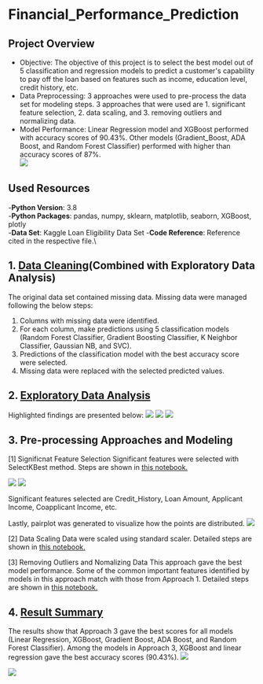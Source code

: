 # Financial_Performance_Prediction
## Project Overview
* Objective: The objective of this project is to select the best model out of 5 classification and regression models to predict a 
customer's capability to pay off the loan based on features such as income, education level, credit history, etc.
* Data Preprocessing: 3 approaches were used to pre-process the data set for modeling steps. 3 approaches that were used are 1. significant feature selection, 2. data scaling, and 3. removing outliers and normalizing data.
* Model Performance: Linear Regression model and XGBoost performed with accuracy scores of 90.43%.
Other models (Gradient_Boost, ADA Boost, and Random Forest Classifier) performed with higher than accuracy scores of 87%.\
![](https://github.com/jbae42/Financial_Performance_Prediction/blob/main/Plots/[2]PerformanceResults.png)

## Used Resources
-**Python Version**: 3.8\
-**Python Packages**: pandas, numpy, sklearn, matplotlib, seaborn, XGBoost, plotly\
-**Data Set**: Kaggle Loan Eligibility Data Set
-**Code Reference**: Reference cited in the respective file.\

## 1. [Data Cleaning](https://github.com/jbae42/Financial_Performance_Prediction/blob/main/Exploratory%20Data%20Analysis/Exploratory%20Data%20Analysis.ipynb)(Combined with Exploratory Data Analysis)
The original data set contained missing data. Missing data were managed following the below steps:
1. Columns with missing data were identified.
2. For each column, make predictions using 5 classification models (Random Forest Classifier, Gradient Boosting Classifier, K Neighbor Classifier, Gaussian NB, and SVC).
3. Predictions of the classification model with the best accuracy score were selected.
4. Missing data were replaced with the selected predicted values.

## 2. [Exploratory Data Analysis](https://github.com/jbae42/Financial_Performance_Prediction/blob/main/Exploratory%20Data%20Analysis/Exploratory%20Data%20Analysis.ipynb)
Highlighted findings are presented below:
![](https://github.com/jbae42/Financial_Performance_Prediction/blob/main/Plots/[2]barplots.png)
![](https://github.com/jbae42/Financial_Performance_Prediction/blob/main/Plots/[2]scatterplot.PNG)
![](https://github.com/jbae42/Financial_Performance_Prediction/blob/main/Plots/[2]scatterplot2.png)

## 3. Pre-processing Approaches and Modeling
[1] Significnat Feature Selection
Significant features were selected with SelectKBest method. Steps are shown in [this notebook.](https://github.com/jbae42/Financial_Performance_Prediction/blob/main/Approach%201.%20Significant%20Feature%20Selection/Approach%231a%20-%20Dimensionality%20Reduction.ipynb)

![](https://github.com/jbae42/Financial_Performance_Prediction/blob/main/Plots/[2]app1Features.png)
![](https://github.com/jbae42/Financial_Performance_Prediction/blob/main/Plots/[2]heatmap.png)

Significant features selected are Credit_History, Loan Amount, Applicant Income, Coapplicant Income, etc. 

Lastly, pairplot was generated to visualize how the points are distributed.
![](https://github.com/jbae42/Financial_Performance_Prediction/blob/main/Plots/[2]pairplot.png)

[2] Data Scaling
Data were scaled using standard scaler. Detailed steps are shown in [this notebook.](https://github.com/jbae42/Financial_Performance_Prediction/blob/main/Approach%202.%20Data%20Scaling/Approach%232%20-%20Scaling%20Dataset.ipynb)

[3] Removing Outliers and Nomalizing Data
This approach gave the best model performance. Some of the common important features identified by models in this approach match with those from Approach 1.
Detailed steps are shown in [this notebook.](https://github.com/jbae42/Financial_Performance_Prediction/blob/main/Approach%203.%20Outlier%20Removal%20and%20Data%20Normalization/Approach%233%20-%20Remove%20Outliers%20and%20Normalize%20Data.ipynb)

## 4. [Result Summary](https://github.com/jbae42/Financial_Performance_Prediction/blob/main/Result%20Summary.ipynb)
The results show that Approach 3 gave the best scores for all models (Linear Regression, XGBoost, Gradient Boost, ADA Boost, and Random Forest Classifier).
Among the models in Approach 3, XGBoost and linear regression gave the best accuracy scores (90.43%).
![](https://github.com/jbae42/Financial_Performance_Prediction/blob/main/Plots/[2]PerformanceResults.png)

![](https://github.com/jbae42/Financial_Performance_Prediction/blob/main/Plots/[2]ModelScores.PNG)
